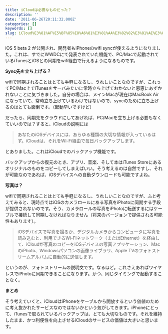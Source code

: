 ```yaml
---
title: iCloudは必要なものだった？
description: ''
date: '2011-06-26T20:11:32.000Z'
categories: []
keywords: []
slug: iCloud%E3%81%AF%E5%BF%85%E8%A6%81%E3%81%AA%E3%82%82%E3%81%AE%E3%81%A0%E3%81%A3%E3%81%9F%EF%BC%9F
---
```

iOS 5 beta 2 が公開され、開発者もiPhoneのwifi syncが使えるようになりました。これは、すでにWWDCにて発表されていた機能で、PC/Macで起動されているiTunesとiOSとの同期をwifi経由で行えるようになるものです。

**Sync先を立ち上げる？**

wifiで同期されることはとても手軽になるし、うれしいことなのですが、これってPC/Mac上でiTunesをサーバみたいに常時立ち上げておかないと恩恵にあずかれないことに気づきました。自分の場合は、メインMacが現在はMacBook Airになっていて、常時立ち上げているわけではないので、syncのために立ち上げるのはとても面倒です。（起動早いですけど）

だったら、同期先をクラウドにしてあげれば、PC/Macを立ち上げる必要もなくていいのでは？すると、iCloudの説明には

> あなたのiOSデバイスには、あらゆる種類の大切な情報が入っているはず。iCloudは、それをWi-Fi経由で毎日バックアップします。

とありました。これはiCloudでのバックアップ機能です。

バックアップからの復元のとき、アプリ、音楽、そして本はiTunes Storeにあるオリジナルのものをコピーしてしまえばいい。そう考えるのは自然ですし、それが可能なのであれば、iOSデバイスへの自動ダウンロードも可能ですよね。

**写真は？**

wifiで同期されることはとても手軽になるし、うれしいことなのですが、ふと考えてみると、現時点ではiOSのカメラロールにある写真をiPhotoに同期する手段が提供されないのです。そう、カメラロールの写真をiPhotoに転送するにはケーブルで接続して同期しなければなりません（将来のバージョンで提供される可能性もあります）。

> iOSデバイスで写真を撮るか、デジタルカメラからコンピュータに写真を読み込むと、利用できるWi-Fiネットワーク（またはEthernet）を経由して、iCloudが写真のコピーをiOSデバイスの写真アプリケーション、MacのiPhoto、Windowsパソコンの画像ライブラリ、Apple TVのフォトストリームアルバムに自動的に送信します。

というのが、フォトストリームの説明文です。なるほど。これさえあればワイヤレスでiPhotoに同期できることになります。かつ、同じタイミングで起動することなく。

**まとめ**

そう考えていくと、iCloudはiPhoneをケーブルから開放するという価値のために考え抜かれたサービスなのではないかという気がしてきます。iPhoneにとって、iTunesで取られているバックアップは、とても大切なものです。それを維持したまま、かつ利便性を向上させるiCloudのサービスの価値は大きいと思います。